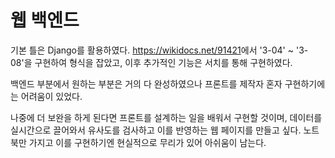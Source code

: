 # 웹 백엔드



기본 틀은 Django를 활용하였다. <https://wikidocs.net/91421>에서 '3-04' ~ '3-08'을 구현하여 형식을 잡았고, 이후 추가적인 기능은 서치를 통해 구현하였다. 



백엔드 부분에서 원하는 부분은 거의 다 완성하였으나 프론트를 제작자 혼자 구현하기에는 어려움이 있었다.



나중에 더 보완을 하게 된다면 프론트를 설계하는 일을 배워서 구현할 것이며, 데이터를 실시간으로 끌어와서 유사도를 검사하고 이를 반영하는 웹 페이지를 만들고 싶다. 노트북만 가지고 이를 구현하기엔 현실적으로 무리가 있어 아쉬움이 남는다. 
